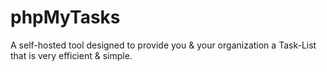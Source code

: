 # phpMyTasks
A self-hosted tool designed to provide you &amp; your organization a Task-List that is very efficient &amp; simple.
